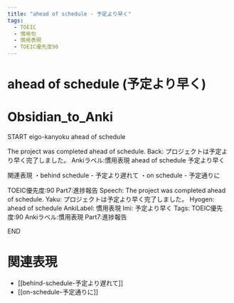 ```yaml
---
title: "ahead of schedule - 予定より早く"
tags:
  - TOEIC
  - 慣用句
  - 慣用表現
  - TOEIC優先度90
---
```


# ahead of schedule (予定より早く)

# Obsidian_to_Anki
START
eigo-kanyoku
ahead of schedule

The project was completed ahead of schedule.
Back: 
プロジェクトは予定より早く完了しました。
Ankiラベル:慣用表現
ahead of schedule
予定より早く

関連表現
・behind schedule - 予定より遅れて
・on schedule - 予定通りに

TOEIC優先度:90
Part7:進捗報告
Speech: The project was completed ahead of schedule.
Yaku: プロジェクトは予定より早く完了しました。
Hyogen: ahead of schedule
AnkiLabel: 慣用表現
Imi: 予定より早く
Tags: TOEIC優先度:90 Ankiラベル:慣用表現 Part7:進捗報告
<!--ID: 1752099912613-->
END

# 関連表現
- [[behind-schedule-予定より遅れて]]
- [[on-schedule-予定通りに]] 